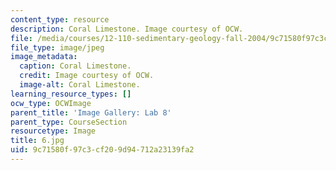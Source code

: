 ```yaml
---
content_type: resource
description: Coral Limestone. Image courtesy of OCW.
file: /media/courses/12-110-sedimentary-geology-fall-2004/9c71580f97c3cf209d94712a23139fa2_6.jpg
file_type: image/jpeg
image_metadata:
  caption: Coral Limestone.
  credit: Image courtesy of OCW.
  image-alt: Coral Limestone.
learning_resource_types: []
ocw_type: OCWImage
parent_title: 'Image Gallery: Lab 8'
parent_type: CourseSection
resourcetype: Image
title: 6.jpg
uid: 9c71580f-97c3-cf20-9d94-712a23139fa2
---
```

